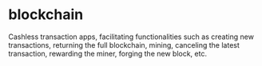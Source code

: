 # blockchain
Cashless transaction apps, facilitating functionalities such as creating new transactions, returning the full blockchain, mining, canceling the latest transaction, rewarding the miner, forging the new block, etc.
